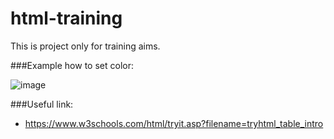 # html-training
This is project only for training aims.


###Example how to set color:

![image](https://user-images.githubusercontent.com/72337716/198362412-7334f465-b3f4-4056-8965-0e52993806df.png)


###Useful link:

- https://www.w3schools.com/html/tryit.asp?filename=tryhtml_table_intro
